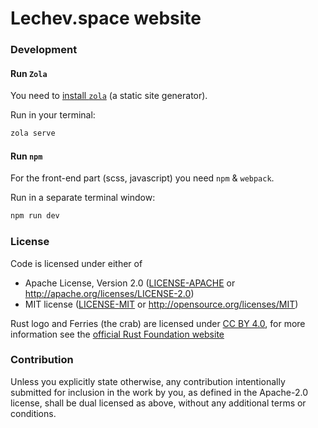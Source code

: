 # Lechev.space website

### Development

#### Run `Zola`

You need to [install `zola`](https://www.getzola.org/documentation/getting-started/installation/) (a static site generator).

Run in your terminal:

```bash
zola serve
```

#### Run `npm`
For the front-end part (scss, javascript) you need `npm` & `webpack`.

Run in a separate terminal window:

```bash
npm run dev
```

### License

Code is licensed under either of

- Apache License, Version 2.0 ([LICENSE-APACHE](LICENSE-APACHE) or http://apache.org/licenses/LICENSE-2.0)
- MIT license ([LICENSE-MIT](LICENSE-MIT) or http://opensource.org/licenses/MIT)

Rust logo and Ferries (the crab) are licensed under [CC BY 4.0](https://creativecommons.org/licenses/by/4.0/), for more information see the [official Rust Foundation website](https://foundation.rust-lang.org/policies/logo-policy-and-media-guide/)

### Contribution

Unless you explicitly state otherwise, any contribution intentionally submitted
for inclusion in the work by you, as defined in the Apache-2.0 license, shall
be dual licensed as above, without any additional terms or conditions.